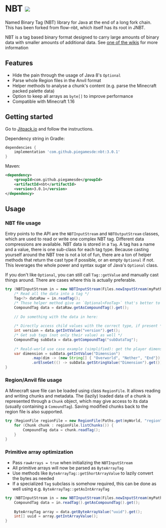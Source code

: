 # NBT [![](https://jitpack.io/v/piegamesde/nbt.svg)](https://jitpack.io/#piegamesde/nbt)

Named Binary Tag (NBT) library for Java at the end of a long fork chain. This has been forked from flow-nbt, which itself has its root in JNBT.

NBT is a tag based binary format designed to carry large amounts of binary data with smaller amounts of additional data. See [one of the wikis](https://wiki.vg/NBT) for more information

## Features

- Hide the pain through the usage of Java 8's `Optional`
- Parse whole Region files in the Anvil format
- Helper methods to analyse a chunk's content (e.g. parse the Minecraft packed palette data)
- Option to keep all arrays as `byte[]` to improve performance
- Compatible with Minecraft 1.16

## Getting started

Go to [Jitpack.io](https://jitpack.io/#piegamesde/gson-fire) and follow the instructions.

Dependency string in Gradle:
```groovy
dependencies {
	implementation 'com.github.piegamesde:nbt:3.0.1'
}
```

Maven:
```xml
<dependency>
	<groupId>com.github.piegamesde</groupId>
	<artifactId>nbt</artifactId>
	<version>3.0.1</version>
</dependency>
```

## Usage

### NBT file usage

Entry points to the API are the `NBTInputStream` and `NBTOutputStream` classes, which are used to read or write one complex NBT tag. Different data compressions are available. NBT data is stored in a `Tag`. A tag has a name and a value, there is one sub-class for each tag type. Because casting yourself around the NBT tree is not a lot of fun, there are a ton of helper methods that return the cast type if possible, or an empty `Optional` if not. This leverages the whole power and syntax sugar of Java's `Optional` class.

If you don't like `Optional`, you can still call `Tag::getValue` and manually cast things around. There are cases where this is actually preferable.

```java
try (NBTInputStream in = new NBTInputStream(Files.newInputStream(myPath), NBTInputStream.GZIP_COMPRESSION)) {
	/* Read all the data into a tag */
	Tag<?> dataRaw = in.readTag();
	/* Those helper method give an `Optional<FooTag>` that's better to use than a plain downcast */
	CompoundTag data = dataRaw.getAsCompoundTag().get();
	
	// Do something with the data in here:
	
	/* Directly access child values with the correct type, if present */
	int version = data.getIntValue("version").get();
	/* Get sub tags (not only their value) as well */
	CompoundTag subData = data.getCompoundTag("subDataTag");
	
	/* Reald-world use case example (simplified): get the player dimension of a Minecraft level.dat, but the data type changed from int to string over time. */
	var dimension = subData.getIntValue("Dimension")
			.map(dim -> (new String[] { "Overworld", "Nether", "End"})[dim])
			.orElseGet(() -> subData.getStringValue("Dimension").get());
}
```

### Region/Anvil file usage

A Minecraft save file can be loaded using class `RegionFile`. It allows reading and writing chunks and metadata. The (lazily) loaded data of a chunk is represented through a `Chunk` object, which may give access to its data (usually containing a `ComoundTag`). Saving modified chunks back to the region file is also supported.

```java
try (RegionFile regionFile = new RegionFile(Paths.get(myWorld, "region", "r.0.0.mca"))) {
	for (Chunk chunk : regionFile.listChunks()) {
		CompoundTag data = chunk.readTag();
	}
}
```

### Primitive array optimization

- Pass `rawArrays = true` when initializing the `NBTInputStream`
- All primitive arrays will now be parsed as `ByteArrayTag`
- Use methods like `ByteArrayTag::getShortArrayValue` to lazily convert the bytes as needed
- If a specialized `Tag` subclass is somehow required, this can be done as well using e.g. `ByteArrayTag::getAsIntArrayTag`

```java
try (NBTInputStream in = new NBTInputStream(Files.newInputStream(myPath), NBTInputStream.GZIP_COMPRESSION, true)) {
	CompoundTag data = in.readTag().getAsCompoundTag().get();
	
	ByteArrayTag array = data.getByteArrayValue("uuid").get();
	int[] uuid = array.getIntArrayValue();
}
```
